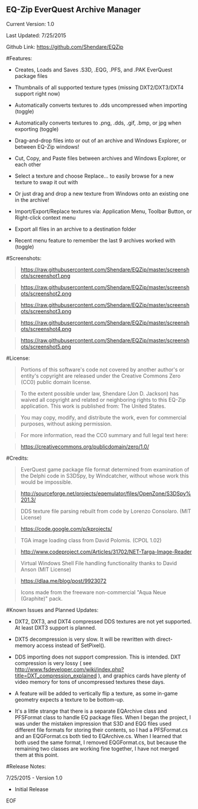EQ-Zip EverQuest Archive Manager
-----------

Current Version: 1.0

Last Updated: 7/25/2015

Github Link: https://github.com/Shendare/EQZip

#Features:

* Creates, Loads and Saves .S3D, .EQG, .PFS, and .PAK EverQuest package files

* Thumbnails of all supported texture types (missing DXT2/DXT3/DXT4 support right now)

* Automatically converts textures to .dds uncompressed when importing (toggle)

* Automatically converts textures to .png, .dds, .gif, .bmp, or jpg when exporting (toggle)

* Drag-and-drop files into or out of an archive and Windows Explorer, or between EQ-Zip windows!

* Cut, Copy, and Paste files between archives and Windows Explorer, or each other

* Select a texture and choose Replace... to easily browse for a new texture to swap it out with

* Or just drag and drop a new texture from Windows onto an existing one in the archive!

* Import/Export/Replace textures via: Application Menu, Toolbar Button, or Right-click context menu

* Export all files in an archive to a destination folder

* Recent menu feature to remember the last 9 archives worked with (toggle)

#Screenshots:

>https://raw.githubusercontent.com/Shendare/EQZip/master/screenshots/screenshot1.png

>https://raw.githubusercontent.com/Shendare/EQZip/master/screenshots/screenshot2.png

>https://raw.githubusercontent.com/Shendare/EQZip/master/screenshots/screenshot3.png

>https://raw.githubusercontent.com/Shendare/EQZip/master/screenshots/screenshot4.png

>https://raw.githubusercontent.com/Shendare/EQZip/master/screenshots/screenshot5.png

#License:

>Portions of this software's code not covered by another author's or entity's copyright are released under the Creative Commons Zero (CC0) public domain license.

>To the extent possible under law, Shendare (Jon D. Jackson) has waived all copyright and related or neighboring rights to this EQ-Zip application. This work is published from: The United States.

>You may copy, modify, and distribute the work, even for commercial purposes, without asking permission.

>For more information, read the CC0 summary and full legal text here:

>https://creativecommons.org/publicdomain/zero/1.0/

#Credits:

>EverQuest game package file format determined from examination of the Delphi code in S3DSpy, by Windcatcher, without whose work this would be impossible.

>http://sourceforge.net/projects/eqemulator/files/OpenZone/S3DSpy%201.3/

>DDS texture file parsing rebuilt from code by Lorenzo Consolaro. (MIT License)

>https://code.google.com/p/kprojects/

>TGA image loading class from David Polomis. (CPOL 1.02)

>http://www.codeproject.com/Articles/31702/NET-Targa-Image-Reader

>Virtual Windows Shell File handling functionality thanks to David Anson (MIT License)

>https://dlaa.me/blog/post/9923072

>Icons made from the freeware non-commercial "Aqua Neue (Graphite)" pack.

#Known Issues and Planned Updates:

* DXT2, DXT3, and DXT4 compressed DDS textures are not yet supported. At least DXT3 support is planned.

* DXT5 decompression is very slow. It will be rewritten with direct-memory access instead of SetPixel().

* DDS importing does not support compression. This is intended. DXT compression is very lossy ( see http://www.fsdeveloper.com/wiki/index.php?title=DXT_compression_explained ), and graphics cards have plenty of video memory for tons of uncompressed textures these days.

* A feature will be added to vertically flip a texture, as some in-game geometry expects a texture to be bottom-up.

* It's a little strange that there is a separate EQArchive class and PFSFormat class to handle EQ package files. When I began the project, I was under the mistaken impression that S3D and EQG files used different file formats for storing their contents, so I had a PFSFormat.cs and an EQGFormat.cs both tied to EQArchive.cs. When I learned that both used the same format, I removed EQGFormat.cs, but because the remaining two classes are working fine together, I have not merged them at this point.

#Release Notes:

7/25/2015 - Version 1.0

* Initial Release

EOF
